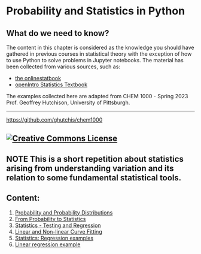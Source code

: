 # Probability and Statistics in Python

## What do we need to know?  

The content in this chapter is considered as the knowledge you should have gathered in previous courses in statistical theory with the exception of how to use Python to solve problems in Jupyter notebooks. The material has been collected from various sources, such as: 

- [the onlinestatbook](https://onlinestatbook.com/2/index.html)
- [openIntro Statistics Textbook](https://www.openintro.org/book/stat/)
   

 The examples collected here are adapted from CHEM 1000 - Spring 2023 Prof. Geoffrey Hutchison, University of Pittsburgh. 

-------
https://github.com/ghutchis/chem1000

<a rel="license" href="http://creativecommons.org/licenses/by/4.0/"><img alt="Creative Commons License" style="border-width:0" src="https://i.creativecommons.org/l/by/4.0/88x31.png" /></a>
---
**NOTE**
This is a short repetition about statistics arising from understanding variation and its relation to some fundamental statistical tools.  
---

## Content: 

1. [Probability and Probability Distributions](Jupyter-notebooks/probability.ipynb)
2. [From Probability to Statistics](Jupyter-notebooks/prob-stats.ipynb)
3. [Statistics - Testing and Regression](Jupyter-notebooks/stats-regression.ipynb)
4. [Linear and Non-linear Curve Fitting](Jupyter-notebooks/regression-curvefitting.ipynb)
5. [Statistics: Regression examples](Jupyter-notebooks/regression-mloa.ipynb)
6. [Linear regression example](Jupyter-notebooks/linear_regression.ipynb)
